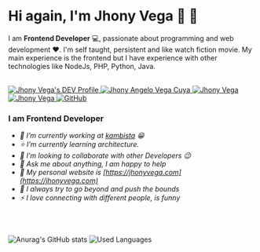 # Hi again, I'm Jhony Vega 👨 👋

I am **Frontend Developer** 💻, passionate about programming and web development ♥️. I'm self taught, persistent and like watch fiction movie. 
My main experience is the frontend but I have experience with other technologies like NodeJs, PHP, Python, Java.

</br>

<a href="https://dev.to/jhony24">
  <img src="https://img.shields.io/badge/dev.to-0A0A0A?style=for-the-badge&logo=dev.to&logoColor=white" alt="Jhony Vega's DEV Profile">
</a>
<a href="https://www.linkedin.com/in/jhony-vega/">
  <img src="https://img.shields.io/badge/LinkedIn-0077B5?style=for-the-badge&logo=linkedin&logoColor=white" alt="Jhony Angelo Vega Cuya">
</a>
<a href="https://twitter.com/JhonyV01">
  <img src="https://img.shields.io/badge/Twitter-1DA1F2?style=for-the-badge&logo=twitter&logoColor=white" alt="Jhony Vega" >
</a>
<a href="https://mail.google.com/mail/?view=cm&fs=1&tf=1&to=jhonyvegacuya24@gmail.com" target="_blank">
  <img src="https://img.shields.io/badge/Gmail-D14836?style=for-the-badge&logo=gmail&logoColor=white" alt="Jhony Vega" >
</a>
<a href="https://jhonyvega.com" target="_blank">
  <img alt="GitHub" src="https://img.shields.io/badge/github%20-%23121011.svg?&style=for-the-badge&logo=github&logoColor=white" alt="Portfolio" />
</a>

### I am Frontend Developer
- *🔭 I’m currently working at [kambista](https://kambista.com/) :grin:*
- *⭐ I’m currently learning architecture.*
- *👯 I’m looking to collaborate with other Developers :wink:*
- *💬 Ask me about anything, I am happy to help*
- *🎵 My personal website is [https://jhonyvega.com](https://jhonyvega.com)*
- *🧗 I always try to go beyond and push the bounds*
- *⚡ I love connecting with different people, is funny*

</br>
</br>

![Anurag's GitHub stats](https://github-readme-stats.vercel.app/api?username=jhony-24&show_icons=true&layout=compact&theme=dark)
![Used Languages](https://github-readme-stats-eight-theta.vercel.app/api/top-langs/?username=jhony-24&layout=compact&langs_count=8&theme=dark)


